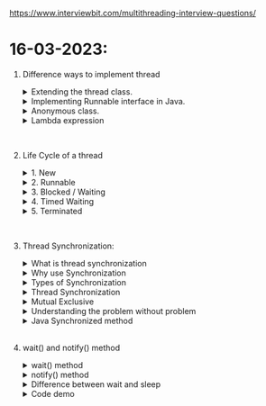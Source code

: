 https://www.interviewbit.com/multithreading-interview-questions/

# 16-03-2023:
1. Difference ways to implement thread

    <details>
    <summary>Extending the thread class.</summary>

    ```java
    class MultithreadingDemo extends Thread {
        public void run() {
            // Do something here
            System.out.println("My thread is in running state.");
        }

        public static void main(String args[]) {
            MultithreadingDemo myThread = new MultithreadingDemo();

            myThread.start();
        }
    }
    ```
    </details>


    <details>
    <summary>Implementing Runnable interface in Java.</summary>

    ```java
    class MultithreadingDemo implements Runnable {
        public void run() {
            // Do something here
            System.out.println("My thread is in running state.");
        }

        public static void main(String args[]) {
            Thread myThread = new Thread(new MultithreadingDemo());

            myThread.start();
        }
    }
    ```
    </details>


    <details>
    <summary>Anonymous class.</summary>

    ```java
    class MultithreadingDemo {
        public static void main(String args[]){
            Thread myThread = new Thread(new Runnable() {
                @Override
                public void run() {
                    // Do something here
                    System.out.println("My thread is in running state.");
                }            
            });

            myThread.start();
        }
    }
    ```
    </details>


    <details>
    <summary>Lambda expression</summary>

    ```java
    class MultithreadingDemo {
        public static void main(String args[]){
            Runnable runnable = () -> {
                // Do something here
                System.out.println("My thread is in running state.");
            };

            Thread myThread = new Thread(runnable);
            myThread.start();
        }
    }
    ```
    </details>
<br>

2. Life Cycle of a thread
    <details>
    <summary>1. New</summary>

    - When a new thread is created, has not yet started
    ```java
    Thread myThread = new Thread(); // the thread is now in the New state
    ``` 
    </details>


    <details>
    <summary>2. Runnable</summary>

    - When a thread is executing or ready to execute
    ```java
        Thread myThread = new Thread();
        myThread.start(); // the thread is now in the Runnable state
    ```
    </details>


    <details>
    <summary>3. Blocked / Waiting</summary>

    - Blocked: When a thread is waiting to acquire a monitor lock to enter or re-enter a synchronized

    ```java
    public class TestSynchronization {
        public static void main(String[] args) {
            Count c = new Count();
            
            // Both thread access to a resource in an object
            Thread thread0 = new Thread() { // New state
                @Override
                public void run() {
                    c.countToFive();
                }
            };
            
            Thread thread1 = new Thread() { // New state
                @Override
                public void run() {
                    c.countToFive();
                }
            };

            c.setThread(thread0, thread1);
            System.out.println();

            thread0.start(); // Runnable state
            thread1.start(); // Blocked state (blocked by thread0)
        }
    }

    class Count {
        Thread[] _thread;
        public void setThread(Thread... _thread) {
            this._thread = _thread;
        }
        public synchronized void countToFive() {
            for(int i = 0; i < 5; i++) {
                for(Thread thread : _thread) {
                    System.out.println(thread.getName() + " " + thread.getState());
                }
                try {
                    Thread.sleep(1000);
                } catch (InterruptedException e) {
                    // TODO Auto-generated catch block
                    e.printStackTrace();
                }
            }
            System.out.println();
        }
    }
    ```

    - Waiting: When a thread is waiting for some thread to perform a particular action without any time limit
    ```java
    public class WaitingState {
        public static void main(String[] args) throws InterruptedException {
            Thread thread1 = new Thread() {
                @Override
                public synchronized void run() {
                    try {
                        wait(); // Thread now is Waiting state
                    } catch (InterruptedException e) {
                        // TODO Auto-generated catch block
                        e.printStackTrace();
                    }
                }
            };
            thread1.start();
            System.out.println();
            System.out.println(thread1.getState()); // output: WAITING
        }
    }
    ```

    </details>

    <details>
    <summary>4. Timed Waiting</summary>

    - When a thread is waiting for some thread to perform a specific action for a specified period
    ```java
    public class TestSynchronization {
        public static void main(String[] args) throws InterruptedException {
            Thread t = new Thread(new Runnable() {
                @Override
                public void run() {
                    try {
                        Thread.sleep(100);
                    } catch (InterruptedException e) {
                        e.printStackTrace();
                    }
                }
            });
            t.start();
            Thread.sleep(10);
            System.out.println(t.getState()); // Timed Waiting state
        }
    }
    ```

    </details>

    <details>
    <summary>5. Terminated</summary>

    - When a thread has completed its execution
    ```java
    Thread t = new Thread();
    t.start();
    t.join();
    System.out.println(t.getState()); // Terminated state
    ```
    </details>
<br>

3. Thread Synchronization:
    <details>
    <summary>What is thread synchronization</summary>

    - Synchronization in Java is the capability to control the access of multiple threads to any shared resources

    - A piece of logic marked with synchronized becomes a synchronized block, allowing one thread to execute at any given time
    </details>

    <details>
    <summary>Why use Synchronization</summary>

    - The synchronization is mainly used to avoid the <a href="https://www.baeldung.com/cs/race-conditions" target="_top">Race condition</a>
    </details>

    <details>
    <summary>Types of Synchronization</summary>

    - There are two types of synchronization:
        1. Process Synchronization
        2. Thread Synchronization
    </details>

    <details>
    <summary>Thread Synchronization</summary>

    - There are two types of thread synchronization mutual exclusive and inter-thread communication

        1. Mutual Exclusive:
            1. Synchronized method
            2. Synchronized block
            3. Static synchronization
        2. Cooperation (Inter-thread communication in Java)
    </details>

    <details>
    <summary>Mutual Exclusive</summary>

    - Mutual Exclusive helps keep threads from interfering with one another while sharing data. 

    - It can be achieved by using the following there ways:
        5. By Using Synchronized Method
        6. By Using Synchronized Block
        7. By Using Static Synchronization
    </details>

    <details>
    <summary>Understanding the problem without problem</summary>

    - In this example, there is no synchronization, so the output is inconsistent

    ```java
    class Table {
        void printTable(int n) { // method is not synchronized
            for (int i = 1; i <= 5; i++) {
                System.out.println(n * i);
                try {
                    Thread.sleep(400);
                } catch (Exception e) {
                    System.out.println(e);
                }
            }
        }
    }

    class MyThread1 extends Thread {
        Table t;

        MyThread1(Table t) {
            this.t = t;
        }

        public void run() {
            t.printTable(5);
        }
    }

    class MyThread2 extends Thread {
        Table t;

        MyThread2(Table t) {
            this.t = t;
        }

        public void run() {
            t.printTable(100);
        }
    }

    public class TestSynchronization {
        public static void main(String args[]) {
            Table obj = new Table();// only one object
            
            // a resource is accessed by two threads
            MyThread1 t1 = new MyThread1(obj);
            MyThread2 t2 = new MyThread2(obj);
            t1.start();
            t2.start();
        }
    }
    ```
    </details>

    <details>
    <summary>Java Synchronized method</summary>

    - If you declare any method as synchronized, it is known as a synchronized method.
    - The synchronized method is used to lock an object for any shared resource.

    ```java
    class Table {
        synchronized void printTable(int n) { // method is synchronized
            for (int i = 1; i <= 5; i++) {
                System.out.println(n * i);
                try {
                    Thread.sleep(400);
                } catch (Exception e) {
                    System.out.println(e);
                }
            }
        }
    }

    class MyThread1 extends Thread {
        Table t;

        MyThread1(Table t) {
            this.t = t;
        }

        public void run() {
            t.printTable(5);
        }
    }

    class MyThread2 extends Thread {
        Table t;

        MyThread2(Table t) {
            this.t = t;
        }

        public void run() {
            t.printTable(100);
        }
    }

    public class TestSynchronization {
        public static void main(String args[]) {
            Table obj = new Table();// only one object
            
            // two threads access to a resource
            MyThread1 t1 = new MyThread1(obj);
            MyThread2 t2 = new MyThread2(obj);
            t1.start();
            t2.start();
        }
    }
    ```
    </details>
    <br>

4. wait() and notify() method
    <details>
    <summary>wait() method</summary>

    - The wait() method causes the current thread to release the lock and wait until either another thread invokes the notify() method or the notifyAll() method for this object, or a specified amount of time has elapsed

    - The current thread must own this object's monitor, so it must be called from the synchronized method only otherwise it will throw an exception
    
    - Waits until the object is notified
    ```java
    public final void wait() throws java.lang.InterruptedException
    ```

    - Waits for the specified amount of time.
    ```java
    public final native void wait(long arg0) throws java.lang.InterruptedException
    ```
    </details>

    <details>
    <summary>notify() method</summary>
    
    - The notify() method wakes up a single thread that is waiting on this object's monitor. If any threads are waiting on this object, one of them is chosen to be awakened.

    - Syntax:
    ```java
    public final void notify()
    ```
    </details>

    <details>
    <summary>Difference between wait and sleep</summary>
    
    | wait() | sleep() |
    | --- | --- |
    The wait() method release the lock | The sleep() method doesn't release the lock
    It is a method of Object class | It is method of Thread class
    It is the non-static method | It is the static method
    It should be notified by notify() or notifyAll() methods | After the specified amount of time, sleep is completed
    </details>

    <details>
    <summary>Code demo</summary>

    ```java
    import java.util.Scanner;

    class Bank {
        private int balance;
        private int widthDrawAmount = -1;

        public Bank(int balance) {
            this.balance = balance;
        }

        public synchronized void widthDraw(int amount) {
            widthDrawAmount = amount;
            if (balance < amount) {
                System.out.println("deo du tien ma doi rut, danh chetme may gio");
                try {
                    wait();
                } catch (InterruptedException e) {
                    // TODO Auto-generated catch block
                    e.printStackTrace();
                }
            }

            balance -= amount;
            System.out.println("rut tien thanh cong");
        }

        public synchronized void deposit(int amount) {
            balance += amount;
            System.out.println("nap tien thanh cong");
            if (widthDrawAmount != -1 && balance > widthDrawAmount) {
                notify();
            }
        }
    }

    public class WaitAndNotifyDemo {
        public static void main(String[] args) {
            Scanner in = new Scanner(System.in);
            Bank bank = new Bank(4000);

            // create two threads access into a resource in an object
            Thread thread1 = new Thread() {
                @Override
                public void run() {
                    bank.widthDraw(5000);
                }
            };

            Thread thread2 = new Thread() {
                @Override
                public void run() {
                    bank.deposit(in.nextInt());
                }
            };

            thread1.start();
            thread2.start();
        }
    }
    ```
    </details>
    